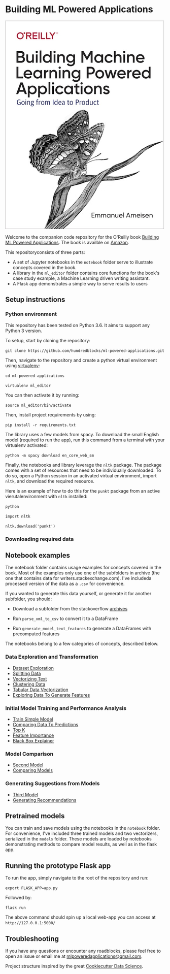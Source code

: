 # Building ML Powered Applications

![Book cover](/images/ML_Powered_cover.jpg)

Welcome to the companion code repository for the O'Reilly book [Building ML Powered Applications](http://bit.ly/mlpowered-oreilly).
The book is availble on [Amazon](http://bit.ly/mlpowered).

This repositoryconsists of three parts:
- A set of Jupyter notebooks in the `notebook` folder serve to illustrate concepts covered in the book.
- A library in the `ml_editor` folder contains core functions for the book's case study example, a Machine Learning driven writing assistant.
- A Flask app demonstrates a simple way to serve results to users

## Setup instructions

### Python environment

This repository has been tested on Python 3.6. It aims to support any Python 3 version.

To setup, start by cloning the repository:

`git clone https://github.com/hundredblocks/ml-powered-applications.git`

Then, navigate to the repository and create a python virtual environment using [virtualenv](https://pypi.org/project/virtualenv/):

`cd ml-powered-applications`

`virtualenv ml_editor`

You can then activate it by running:

`source ml_editor/bin/activate`

Then, install project requirements by using:

`pip install -r requirements.txt`

The library uses a few models from spacy. To download the small English model (required to run the app), run this command from a terminal with your virtualenv activated:

`python -m spacy download en_core_web_sm`

Finally, the notebooks and library leverage the `nltk` package.
The package comes with a set of resources that need to be individually downloaded.
To do so, open a Python session in an activated virtual environment, import `nltk`, and download the required resource.

Here is an example of how to do this for the `punkt` package from an active vierutalenvironment with `nltk` installed:

`python`

`import nltk`

`nltk.download('punkt')`

### Downloading required data

## Notebook examples

The notebook folder contains usage examples for concepts covered in the book.
Most of the examples only use one of the subfolders in archive (the one that contains data for writers.stackexchange.com).
I've includeda processed version of the data as a `.csv` for convenience.

If you wanted to generate this data yourself, or generate it for another subfolder, you should:

- Download a subfolder from the stackoverflow [archives](https://archive.org/details/stackexchange)

- Run `parse_xml_to_csv` to convert it to a DataFrame

- Run `generate_model_text_features` to generate a DataFrames with precomputed features

The notebooks belong to a few categories of concepts, described below.

### Data Exploration and Transformation

- [Dataset Exploration][DatasetExploration]
- [Splitting Data][SplittingData]
- [Vectorizing Text][VectorizingText]
- [Clustering Data][ClusteringData]
- [Tabular Data Vectorization][TabularDataVectorization]
- [Exploring Data To Generate Features][ExploringDataToGenerateFeatures]

### Initial Model Training and Performance Analysis

- [Train Simple Model][TrainSimpleModel]
- [Comparing Data To Predictions][ComparingDataToPredictions]
- [Top K][TopK]
- [Feature Importance][FeatureImportance]
- [Black Box Explainer][BlackBoxExplainer]

### Model Comparison

- [Second Model][SecondModel]
- [Comparing Models][ComparingModels]

### Generating Suggestions from Models

- [Third Model][ThirdModel]
- [Generating Recommendations][GeneratingRecommendations]

[BlackBoxExplainer]: ./black_box_explainer.ipynb
[ClusteringData]: ./clustering_data.ipynb
[ComparingDataToPredictions]: ./comparing_data_to_predictions.ipynb
[ComparingModels]: ./comparing_models.ipynb
[DatasetExploration]: ./dataset_exploration.ipynb
[ExploringDataToGenerateFeatures]: ./exploring_data_to_generate_features.ipynb
[FeatureImportance]: ./feature_importance.ipynb
[GeneratingRecommendations]: ./generating_recommendations.ipynb
[SecondModel]: ./second_model.ipynb
[SplittingData]: ./splitting_data.ipynb
[TabularDataVectorization]: ./tabular_data_vectorization.ipynb
[ThirdModel]: ./third_model.ipynb
[TopK]: ./top_k.ipynb
[TrainSimpleModel]: ./train_simple_model.ipynb
[VectorizingText]: ./vectorizing_text.ipynb

## Pretrained models

You can train and save models using the notebooks in the `notebook` folder.
For convenience, I've included three trained models and two vectorizers, serialized in the `models` folder.
These models are loaded by notebooks demonstrating methods to compare model results, as well as in the flask app.

## Running the prototype Flask app

To run the app, simply navigate to the root of the repository and run:

`export FLASK_APP=app.py`

Followed by:

`flask run `

The above command should spin up a local web-app you can access at ` http://127.0.0.1:5000/`

## Troubleshooting

If you have any questions or encounter any roadblocks, please feel free to open an issue or email me at mlpoweredapplications@gmail.com.


Project structure inspired by the great [Cookiecutter Data Science](https://drivendata.github.io/cookiecutter-data-science/).